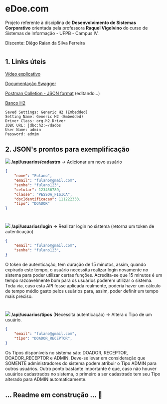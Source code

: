# eDoe.com
Projeto referente à disciplina de **Desenvolvimento de Sistemas Corporativo** orientada pela professora **Raquel Vigolvino** do curso de Sistemas de Informação - UFPB - Campus IV.

Discente: Diêgo Raian da Silva Ferreira

#

## 1. Links úteis
[Vídeo explicativo](https://youtube.com)

[Documentação Swagger](https://edoe-api.herokuapp.com/swagger-ui.html)

[Postman Colletion - JSON format](https://www.getpostman.com/collections/075d5afe1b7f0ef552ed) (editando...)

[Banco H2](https://edoe-api.herokuapp.com/h2)
```
Saved Settings: Generic H2 (Embedded)
Setting Name: Generic H2 (Embedded)
Driver Class: org.h2.Driver
JDBC URL: jdbc:h2:~/dados
User Name: admin
Password: admim
```

## 2. JSON's prontos para exemplificação
<img src="https://imgur.com/QyqvoZz.png"> **/api/usuarios/cadastro** -> Adicionar um novo usuário

```json
{
    "nome": "Fulano",
    "email": "fulano@gmail.com",
    "senha": "fulano123",
    "celular": 123456789,
    "classe": "PESSOA_FISICA",
    "docIdentificacao": 111222333,
    "tipo": "DOADOR"
}
```
#

<img src="https://imgur.com/QyqvoZz.png"> **/api/usuarios/login** -> Realizar login no sistema (retorna um  token de autenticação)

```json
{
    "email": "fulano@gmail.com",
    "senha": "fulano123",
}
```
O token de autenticação, tem duração de 15 minutos, assim, quando expirado este tempo, o usuário necessita realizar login novamente no sistema para poder utilizar certas funções. Acredita-se que 15 minutos é um tempo razoavelmente bom para os usuários poderem utilizar o sistema. Toda via, caso esta API fosse aplicada realmente, poderia haver um cálculo de tempo médio gasto pelos usuários para, assim, poder definir um tempo mais preciso.

#

<img src="https://imgur.com/QyqvoZz.png"> **/api/usuarios/tipos** (Necessita autenticação) -> Altera o Tipo  de um usuário.

```json
{
    "email": "fulano@gmail.com",
    "tipo": "DOADOR_RECEPTOR",
}
```
Os Tipos disponíveis no sistema são: DOADOR, RECEPTOR, DOADOR_RECEPTOR e ADMIN. Deve-se levar em consideração que SOMENTE administradores do sistema podem atribuir o Tipo ADMIN para outros usuários. Outro ponto bastante importante é que, caso não houver usuários cadastrados no sistema, o primeiro a ser cadastrado tem seu Tipo alterado para ADMIN automaticamente.


## ... Readme em construção ... 🚧
